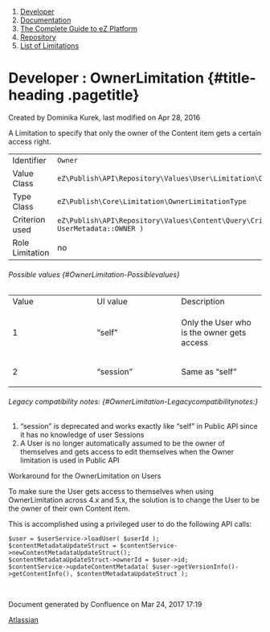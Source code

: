 1.  <span>[Developer](index.html)</span>
2.  <span>[Documentation](Documentation_31429504.html)</span>
3.  <span>[The Complete Guide to eZ
    Platform](The-Complete-Guide-to-eZ-Platform_31429526.html)</span>
4.  <span>[Repository](Repository_31432023.html)</span>
5.  <span>[List of
    Limitations](List-of-Limitations_31430459.html)</span>

<span id="title-text"> Developer : OwnerLimitation </span> {#title-heading .pagetitle}
==========================================================

Created by <span class="author"> Dominika Kurek</span>, last modified on
Apr 28, 2016

A Limitation to specify that only the owner of the Content item gets a
certain access right.

|                 |                                                                                                |
|-----------------|------------------------------------------------------------------------------------------------|
| Identifier      | `Owner`                                                                                        |
| Value Class     | `eZ\Publish\API\Repository\Values\User\Limitation\OwnerLimitation`                             |
| Type Class      | `eZ\Publish\Core\Limitation\OwnerLimitationType`                                               |
| Criterion used  | `eZ\Publish\API\Repository\Values\Content\Query\Criterion\UserMetadata( UserMetadata::OWNER )` |
| Role Limitation | no                                                                                             |

###### Possible values {#OwnerLimitation-Possiblevalues}

<table>
<colgroup>
<col width="33%" />
<col width="33%" />
<col width="33%" />
</colgroup>
<tbody>
<tr class="odd">
<td align="left">Value</td>
<td align="left">UI value</td>
<td align="left">Description</td>
</tr>
<tr class="even">
<td align="left">1</td>
<td align="left">“self”</td>
<td align="left"><p>Only the User who is the owner gets access</p></td>
</tr>
<tr class="odd">
<td align="left">2</td>
<td align="left">“session”</td>
<td align="left"><p>Same as “self”</p></td>
</tr>
</tbody>
</table>

###### Legacy compatibility notes: {#OwnerLimitation-Legacycompatibilitynotes:}

1.  “session” is deprecated and works exactly like “self” in Public API
    since it has no knowledge of user Sessions
2.  A User is no longer automatically assumed to be the owner of
    themselves and gets access to edit themselves when the Owner
    limitation is used in Public API

Workaround for the OwnerLimitation on Users

<span
class="aui-icon aui-icon-small aui-iconfont-info confluence-information-macro-icon"></span>
To make sure the User gets access to themselves when using
OwnerLimitation across 4.x and 5.x, the solution is to change the User
to be the owner of their own Content item.

This is accomplished using a privileged user to do the following API
calls:

~~~~ brush:
$user = $userService->loadUser( $userId );
$contentMetadataUpdateStruct = $contentService->newContentMetadataUpdateStruct();
$contentMetadataUpdateStruct->ownerId = $user->id;
$contentService->updateContentMetadata( $user->getVersionInfo()->getContentInfo(), $contentMetadataUpdateStruct );
~~~~

 

Document generated by Confluence on Mar 24, 2017 17:19

[Atlassian](http://www.atlassian.com/)


